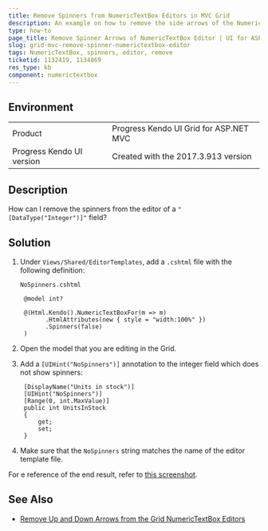 ```yaml
---
title: Remove Spinners from NumericTextBox Editors in MVC Grid
description: An example on how to remove the side arrows of the NumericTextBox editor in the Kendo UI Grid for ASP.NET MVC.
type: how-to
page_title: Remove Spinner Arrows of NumericTextBox Editor | UI for ASP.NET MVC
slug: grid-mvc-remove-spinner-numerictextbox-editor
tags: NumericTextBox, spinners, editor, remove
ticketid: 1132419, 1134869
res_type: kb
component: numerictextbox
---
```


## Environment

<table>
 <tr>
  <td>Product</td>
  <td>Progress Kendo UI Grid for ASP.NET MVC</td>
 </tr>
 <tr>
  <td>Progress Kendo UI version</td>
  <td>Created with the 2017.3.913 version</td>
 </tr>
</table>

## Description

How can I remove the spinners from the editor of a `"[DataType("Integer")]"` field?

## Solution

1. Under `Views/Shared/EditorTemplates`, add a `.cshtml` file with the following definition:

	`NoSpinners.cshtml`

		@model int?

		@(Html.Kendo().NumericTextBoxFor(m => m)
		      .HtmlAttributes(new { style = "width:100%" })
		      .Spinners(false)
		)

1. Open the model that you are editing in the Grid.

1. Add a `[UIHint("NoSpinners")]` annotation to the integer field which does not show spinners:

		[DisplayName("Units in stock")]
		[UIHint("NoSpinners")]
		[Range(0, int.MaxValue)]
		public int UnitsInStock
		{
		    get;
		    set;
		}

1. Make sure that the `NoSpinners` string matches the name of the editor template file.

For e reference of the end result, refer to [this screenshot](https://www.screencast.com/t/NpPf3qWtsD).

## See Also

* [Remove Up and Down Arrows from the Grid NumericTextBox Editors](https://docs.telerik.com/kendo-ui/knowledge-base/grid-remove-spinners-from-the-grid-numerictextbox-editor)
